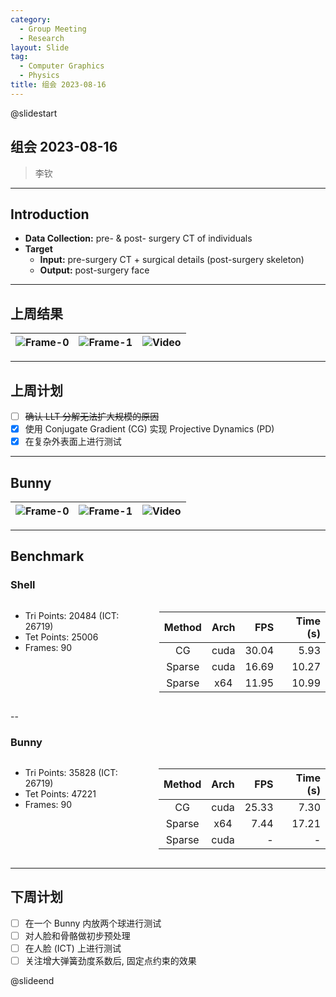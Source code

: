 ```yaml
---
category:
  - Group Meeting
  - Research
layout: Slide
tag:
  - Computer Graphics
  - Physics
title: 组会 2023-08-16
---
```


@slidestart

## 组会 2023-08-16

> 李钦

---

## Introduction

- **Data Collection:** pre- & post- surgery CT of individuals
- **Target**
  - **Input:** pre-surgery CT + surgical details (post-surgery skeleton)
  - **Output:** post-surgery face

---

## 上周结果

| ![Frame-0](https://cdn.liblaf.me/img/2023/2023-08-09T163128Z.png) | ![Frame-1](https://cdn.liblaf.me/img/2023/2023-08-09T163349Z.png) | ![Video](https://cdn.liblaf.me/img/2023/2023-08-09T163433Z.gif) |
| :---------------------------------------------------------------: | :---------------------------------------------------------------: | :-------------------------------------------------------------: |

---

## 上周计划

- [ ] ~~确认 LLT 分解无法扩大规模的原因~~
- [x] 使用 Conjugate Gradient (CG) 实现 Projective Dynamics (PD)
- [x] 在复杂外表面上进行测试

---

## Bunny

| ![Frame-0](https://cdn.liblaf.me/img/2023/2023-08-16T160256Z.png) | ![Frame-1](https://cdn.liblaf.me/img/2023/2023-08-16T160332Z.png) | ![Video](https://cdn.liblaf.me/img/2023/2023-08-16T160344Z.gif) |
| :---------------------------------------------------------------: | :---------------------------------------------------------------: | :-------------------------------------------------------------: |

---

## Benchmark

### Shell

<div class="columns">

<div>

- Tri Points: 20484 (ICT: 26719)
- Tet Points: 25006
- Frames: 90

</div>

<div>

| Method | Arch |   FPS | Time (s) |
|:------:|:----:|------:|---------:|
|   CG   | cuda | 30.04 |     5.93 |
| Sparse | cuda | 16.69 |    10.27 |
| Sparse | x64  | 11.95 |    10.99 |

</div>

</div>

--

### Bunny

<div class="columns">

<div>

- Tri Points: 35828 (ICT: 26719)
- Tet Points: 47221
- Frames: 90

</div>

<div>

| Method | Arch |   FPS | Time (s) |
|:------:|:----:|------:|---------:|
|   CG   | cuda | 25.33 |     7.30 |
| Sparse | x64  |  7.44 |    17.21 |
| Sparse | cuda |     - |        - |

</div>

</div>

---

## 下周计划

- [ ] 在一个 Bunny 内放两个球进行测试
- [ ] 对人脸和骨骼做初步预处理
- [ ] 在人脸 (ICT) 上进行测试
- [ ] 关注增大弹簧劲度系数后, 固定点约束的效果

@slideend

